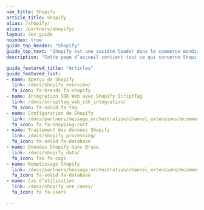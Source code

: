 ```yaml
---
nav_title: Shopify
article_title: Shopify
alias: /shopify/
alias: /partners/shopify/
layout: dev_guide
noindex: true
guide_top_header: "Shopify"
guide_top_text: "Shopify est une société leader dans le commerce mondial ; elle fournit des outils fiables pour démarrer, développer, commercialiser et gérer une entreprise de vente en détail de toute taille. Shopify améliore le commerce pour tous les utilisateurs avec une plateforme et des services conçus pour assurer la fiabilité tout en offrant une meilleure expérience d’achat pour les consommateurs où qu’ils soient."
description: "Cette page d’accueil contient tout ce qui concerne Shopify, y compris un aperçu de Shopify, sa configuration, le traitement des données Shopify, etc."

guide_featured_title: "Articles"
guide_featured_list:
- name: Aperçu de Shopify
  link: /docs/shopify_overview/
  fa_icon: fa-brands fa-shopify
- name: Intégration SDK Web avec Shopify ScriptTag
  link: /docs/scripttag_web_sdk_integration/
  fa_icon: fa-solid fa-tag
- name: Configuration de Shopify
  link: /docs/partners/message_orchestration/channel_extensions/ecommerce/shopify/setting_up_shopify/
  fa_icon: fa fa-shopping-cart
- name: Traitement des données Shopify
  link: /docs/shopify_processing/
  fa_icon: fa-solid fa-database
- name: Données Shopify dans Braze
  link: /docs/shopify_data/
  fa_icon: fas fa-cogs
- name: Remplissage Shopify
  link: /docs/partners/message_orchestration/channel_extensions/ecommerce/shopfiy/shopify_backfill/
  fa_icon: fa-solid fa-database
- name: Cas d’utilisation
  link: /docs/shopify_use_cases/
  fa_icon: fa fa-users

---
```

<br><br>